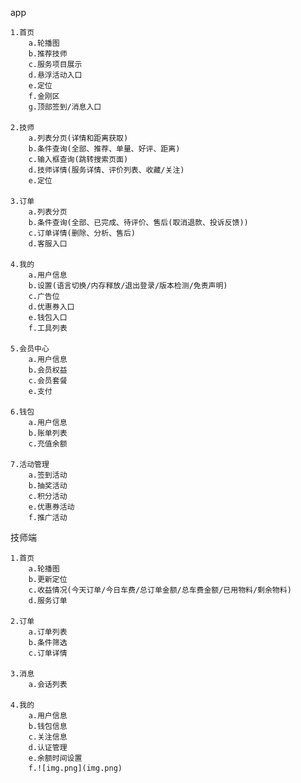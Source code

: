 app

    1.首页
        a.轮播图
        b.推荐技师
        c.服务项目展示
        d.悬浮活动入口
        e.定位
        f.金刚区
        g.顶部签到/消息入口

    2.技师
        a.列表分页(详情和距离获取)
        b.条件查询(全部、推荐、单量、好评、距离)
        c.输入框查询(跳转搜索页面)
        d.技师详情(服务详情、评价列表、收藏/关注)
        e.定位

    3.订单
        a.列表分页
        b.条件查询(全部、已完成、待评价、售后(取消退款、投诉反馈))
        c.订单详情(删除、分析、售后)
        d.客服入口

    4.我的
        a.用户信息
        b.设置(语言切换/内存释放/退出登录/版本检测/免责声明)
        c.广告位
        d.优惠券入口
        e.钱包入口
        f.工具列表
    
    5.会员中心
        a.用户信息
        b.会员权益
        c.会员套餐
        e.支付

    6.钱包
        a.用户信息
        b.账单列表
        c.充值余额
    
    7.活动管理  
        a.签到活动
        b.抽奖活动
        c.积分活动
        e.优惠券活动
        f.推广活动

技师端
    
    1.首页
        a.轮播图
        b.更新定位
        c.收益情况(今天订单/今日车费/总订单金额/总车费金额/已用物料/剩余物料)
        d.服务订单
    
    2.订单
        a.订单列表
        b.条件筛选
        c.订单详情
    
    3.消息
        a.会话列表
    
    4.我的
        a.用户信息  
        b.钱包信息
        c.关注信息  
        d.认证管理
        e.余额时间设置
        f.![img.png](img.png)
    
